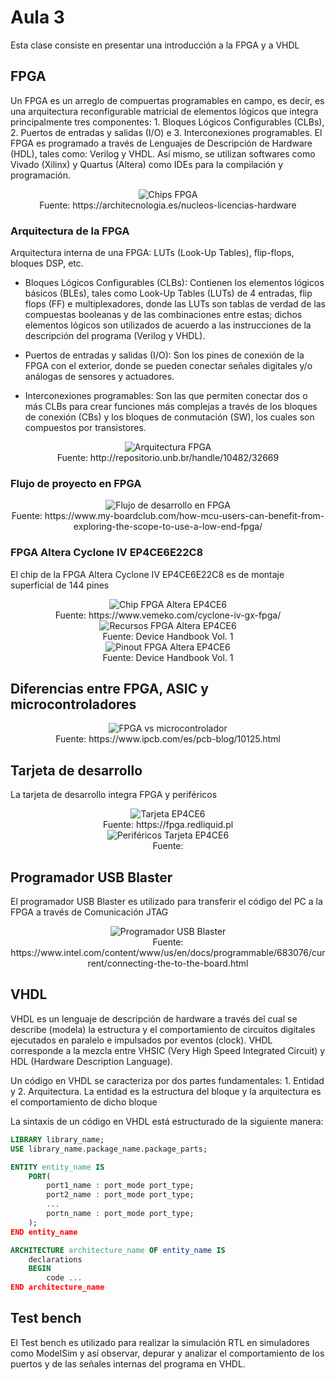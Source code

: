 <h1>Aula 3</h1>

Esta clase consiste en presentar una introducción a la FPGA y a VHDL

<h2>FPGA</h2>

Un FPGA es un arreglo de compuertas programables en campo, es decir, es una arquitectura reconfigurable matricial de elementos lógicos que integra principalmente tres componentes: 1. Bloques Lógicos Configurables (CLBs), 2. Puertos de entradas y salidas (I/O) e 3. Interconexiones programables. El FPGA es programado a través de Lenguajes de Descripción de Hardware (HDL), tales como: Verilog y VHDL. Así mismo, se utilizan softwares como Vivado (Xilinx) y Quartus (Altera) como IDEs para la compilación y programación.

<div align="center">
<img src="image-2.png" alt="Chips FPGA"/>
<br>
<figcaption>Fuente: https://architecnologia.es/nucleos-licencias-hardware</figcaption>
</div>

<h3>Arquitectura de la FPGA</h3>

Arquitectura interna de una FPGA: LUTs (Look-Up Tables), flip-flops, bloques DSP, etc.

- Bloques Lógicos Configurables (CLBs): Contienen los elementos lógicos básicos (BLEs), tales como Look-Up Tables (LUTs) de 4 entradas, flip flops (FF) e multiplexadores, donde las LUTs son tablas de verdad de las compuestas booleanas y de las combinaciones entre estas; dichos elementos lógicos son utilizados de acuerdo a las instrucciones de la descripción del programa (Verilog y VHDL).

- Puertos de entradas y salidas (I/O): Son los pines de conexión de la FPGA con el exterior, donde se pueden conectar señales digitales y/o análogas de sensores y actuadores.

- Interconexiones programables: Son las que permiten conectar dos o más CLBs para crear funciones más complejas a través de los bloques de conexión (CBs) y los bloques de conmutación (SW), los cuales son compuestos por transistores.

<div align="center">
<img src="image-1.png" alt="Arquitectura FPGA"/>
<br>
<figcaption>Fuente: http://repositorio.unb.br/handle/10482/32669</figcaption>
</div>

<h3>Flujo de proyecto en FPGA</h3>

<div align="center">
<img src="image-3.png" alt="Flujo de desarrollo en FPGA"/>
<br>
<figcaption>Fuente: https://www.my-boardclub.com/how-mcu-users-can-benefit-from-exploring-the-scope-to-use-a-low-end-fpga/</figcaption>
</div>

<h3>FPGA Altera Cyclone IV EP4CE6E22C8</h3>

El chip de la FPGA Altera Cyclone IV EP4CE6E22C8 es de montaje superficial de 144 pines

<div align="center">
<img src="image-5.png" alt="Chip FPGA Altera EP4CE6"/>
<br>
<figcaption>Fuente: https://www.vemeko.com/cyclone-iv-gx-fpga/</figcaption>
</div>


<div align="center">
<img src="image-6.png" alt="Recursos FPGA Altera EP4CE6"/>
<br>
<figcaption>Fuente: Device Handbook Vol. 1</figcaption>
</div>


<div align="center">
<img src="image-7.png" alt="Pinout FPGA Altera EP4CE6"/>
<br>
<figcaption>Fuente: Device Handbook Vol. 1</figcaption>
</div>

<h2>Diferencias entre FPGA, ASIC y microcontroladores</h2>

<div align="center">
<img src="image-9.png" alt="FPGA vs microcontrolador"/>
<br>
<figcaption>Fuente: https://www.ipcb.com/es/pcb-blog/10125.html</figcaption>
</div>

<h2>Tarjeta de desarrollo</h2>

La tarjeta de desarrollo integra FPGA y periféricos

<div align="center">
<img src="image.png" alt="Tarjeta EP4CE6"/>
<br>
<figcaption>Fuente: https://fpga.redliquid.pl</figcaption>
</div>

<div align="center">
<img src="image-8.png" alt="Periféricos Tarjeta EP4CE6"/>
<br>
<figcaption>Fuente: </figcaption>
</div>

<h2>Programador USB Blaster</h2>

El programador USB Blaster es utilizado para transferir el código del PC a la FPGA a través de Comunicación JTAG

<div align="center">
<img src="image-4.png" alt="Programador USB Blaster"/>
<br>
<figcaption>Fuente: https://www.intel.com/content/www/us/en/docs/programmable/683076/current/connecting-the-to-the-board.html</figcaption>
</div>

<h2>VHDL</h2>

VHDL es un lenguaje de descripción de hardware a través del cual se describe (modela) la estructura y el comportamiento de circuitos digitales ejecutados en paralelo e impulsados por eventos (clock). VHDL corresponde a la mezcla entre VHSIC (Very High Speed Integrated Circuit) y HDL (Hardware Description Language).

Un código en VHDL se caracteriza por dos partes fundamentales: 1. Entidad y 2. Arquitectura. La entidad es la estructura del bloque y la arquitectura es el comportamiento de dicho bloque

La sintaxis de un código en VHDL está estructurado de la siguiente manera:

```vhdl
LIBRARY library_name;
USE library_name.package_name.package_parts;

ENTITY entity_name IS
    PORT(
        port1_name : port_mode port_type;
        port2_name : port_mode port_type;
        ...
        portn_name : port_mode port_type;
    );
END entity_name

ARCHITECTURE architecture_name OF entity_name IS
    declarations
    BEGIN
        code ...
END architecture_name
```


<h2>Test bench</h2>

El Test bench es utilizado para realizar la simulación RTL en simuladores como ModelSim y así observar, depurar y analizar el comportamiento de los puertos y de las señales internas del programa en VHDL.

